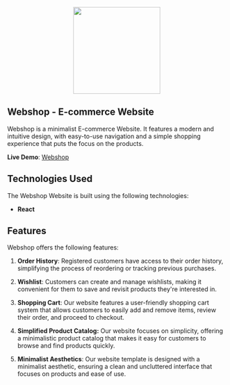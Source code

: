
<p align="center">
  <img width="200" height="200" src="">
</p>

## Webshop - E-commerce Website

Webshop is a minimalist E-commerce Website. It features a modern and intuitive design, with easy-to-use navigation and a simple shopping experience that puts the focus on the products.

**Live Demo**: [Webshop](#)

## Technologies Used
The Webshop Website is built using the following technologies:
- **React**
<!-- - **Tailwind**
- **Coingecko API**
- **Axios**
- **React Router**
- **Chart.js** -->

## Features
Webshop offers the following features:
<!-- 
1. **Real-Time Data**: Altcoinx connects to the Coingecko API to provide users with up-to-the-minute information about cryptocurrencies, including the latest prices.

2. **Search Functionality**: Users can easily search for specific cryptocurrencies by name or symbol, making it simple to find the information they need.

3. **Comprehensive Data**: Altcoinx offers a wide range of data, including current and historical prices, market capitalization, trading volume, and more, allowing users to make informed investment decisions. -->


1. **Order History**: Registered customers have access to their order history, simplifying the process of reordering or tracking previous purchases.

2. **Wishlist**: Customers can create and manage wishlists, making it convenient for them to save and revisit products they're interested in.

3. **Shopping Cart**: Our website features a user-friendly shopping cart system that allows customers to easily add and remove items, review their order, and proceed to checkout.

4. **Simplified Product Catalog:** Our website focuses on simplicity, offering a minimalistic product catalog that makes it easy for customers to browse and find products quickly.

5. **Minimalist Aesthetics**: Our website template is designed with a minimalist aesthetic, ensuring a clean and uncluttered interface that focuses on products and ease of use.



